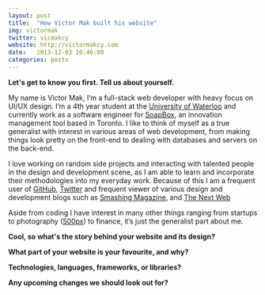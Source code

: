 ```yaml
---
layout: post
title:  "How Victor Mak built his website"
img: victormak
twitter: vicmakcy
website: http://victormakcy.com
date:   2013-12-03 10:46:00
categories: posts
---
```


**Let's get to know you first. Tell us about yourself.**

My name is Victor Mak, I’m a full-stack web developer with heavy focus on UI/UX design. I’m a 4th year student at the [University of Waterloo](http://uwaterloo.ca) and currently work as a software engineer for [SoapBox](http://soapboxhq.com), an innovation management tool based in Toronto. I like to think of myself as a true generalist with interest in various areas of web development, from making things look pretty on the front-end to dealing with databases and servers on the back-end.

I love working on random side projects and interacting with talented people in the design and development scene, as I am able to learn and incorporate their methodologies into my everyday work. Because of this I am a frequent user of [GitHub](http://github.com/victormakcy), [Twitter](http://twitter.com/vicmakcy) and frequent viewer of various design and development blogs such as [Smashing Magazine](http://smashingmagazine.com), and [The Next Web](http://thenextweb.com)

Aside from coding I have interest in many other things ranging from startups to photography ([500px](http://500px.com/victormakcy)) to finance, it’s just the generalist part about me.

**Cool, so what's the story behind your website and its design?**

**What part of your website is your favourite, and why?**

**Technologies, languages, frameworks, or libraries?**

**Any upcoming changes we should look out for?**
